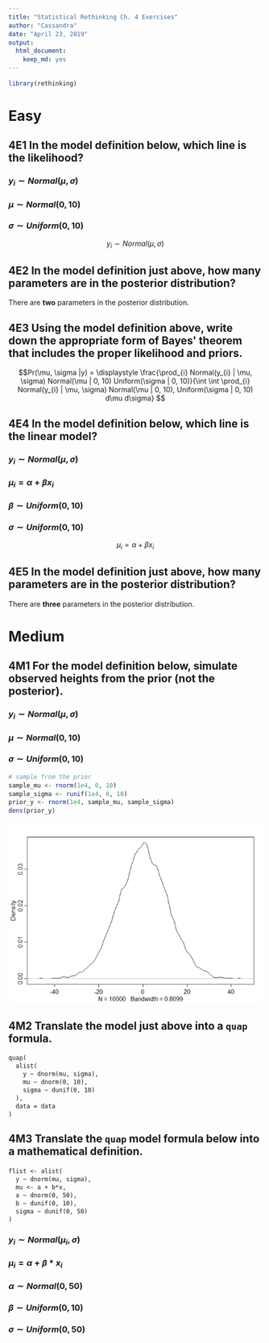 ```yaml
---
title: "Statistical Rethinking Ch. 4 Exercises"
author: "Cassandra"
date: "April 23, 2019"
output: 
  html_document: 
    keep_md: yes
---
```



```r
library(rethinking)
```

# Easy 

## 4E1 In the model definition below, which line is the likelihood?
### $y_{i} \sim Normal(\mu, \sigma)$  
### $\mu \sim Normal(0, 10)$  
### $\sigma \sim Uniform(0, 10)$  
$$y_{i} \sim Normal(\mu, \sigma)$$

## 4E2 In the model definition just above, how many parameters are in the posterior distribution?  
There are **two** parameters in the posterior distribution. 

## 4E3 Using the model definition above, write down the appropriate form of Bayes' theorem that includes the proper likelihood and priors.  
$$Pr(\mu, \sigma |y) = \displaystyle \frac{\prod_{i} Normal(y_{i} | \mu, \sigma) Normal(\mu | 0, 10) Uniform(\sigma | 0, 10)}{\int \int \prod_{i} Normal(y_{i} | \mu, \sigma) Normal(\mu | 0, 10), Uniform(\sigma | 0, 10) d\mu d\sigma} $$

## 4E4 In the model definition below, which line is the linear model? 
### $y_{i} \sim Normal(\mu, \sigma)$  
### $\mu_{i} = \alpha + \beta x_{i}$ 
### $\beta \sim Uniform(0, 10)$  
### $\sigma \sim Uniform(0, 10)$  
$$\mu_{i} = \alpha + \beta x_{i}$$

## 4E5 In the model definition just above, how many parameters are in the posterior distribution?  
There are **three** parameters in the posterior distribution. 

# Medium 

## 4M1 For the model definition below, simulate observed heights from the prior (not the posterior).  
### $y_{i} \sim Normal(\mu, \sigma)$  
### $\mu \sim Normal(0, 10)$  
### $\sigma \sim Uniform(0, 10)$  

```r
# sample from the prior
sample_mu <- rnorm(1e4, 0, 10)
sample_sigma <- runif(1e4, 0, 10)
prior_y <- rnorm(1e4, sample_mu, sample_sigma)
dens(prior_y)
```

![](Ch4_exercises_files/figure-html/unnamed-chunk-2-1.png)<!-- -->

## 4M2 Translate the model just above into a `quap` formula.  
```
quap(
  alist(
    y ~ dnorm(mu, sigma),
    mu ~ dnorm(0, 10),
    sigma ~ dunif(0, 10)
  ),
  data = data
)
```

## 4M3 Translate the `quap` model formula below into a mathematical definition. 
```
flist <- alist(
  y ~ dnorm(mu, sigma),
  mu <- a + b*x,
  a ~ dnorm(0, 50),
  b ~ dunif(0, 10),
  sigma ~ dunif(0, 50)
)
```
### $y_{i} \sim Normal(\mu_{i}, \sigma)$
### $\mu_{i} = \alpha + \beta *x_{i}$
### $\alpha \sim Normal(0, 50)$
### $\beta \sim Uniform(0, 10)$
### $\sigma \sim Uniform(0, 50)$
